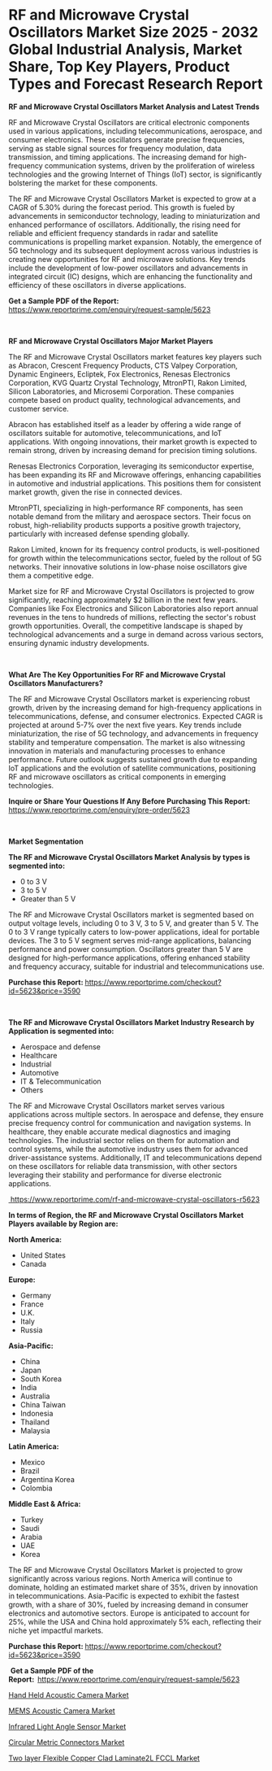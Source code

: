 <p><h1>RF and Microwave Crystal Oscillators Market Size 2025 - 2032 Global Industrial Analysis, Market Share, Top Key Players, Product Types and Forecast Research Report</h1></p><p><strong>RF and Microwave Crystal Oscillators Market Analysis and Latest Trends</strong></p>
<p><p>RF and Microwave Crystal Oscillators are critical electronic components used in various applications, including telecommunications, aerospace, and consumer electronics. These oscillators generate precise frequencies, serving as stable signal sources for frequency modulation, data transmission, and timing applications. The increasing demand for high-frequency communication systems, driven by the proliferation of wireless technologies and the growing Internet of Things (IoT) sector, is significantly bolstering the market for these components.</p><p>The RF and Microwave Crystal Oscillators Market is expected to grow at a CAGR of 5.30% during the forecast period. This growth is fueled by advancements in semiconductor technology, leading to miniaturization and enhanced performance of oscillators. Additionally, the rising need for reliable and efficient frequency standards in radar and satellite communications is propelling market expansion. Notably, the emergence of 5G technology and its subsequent deployment across various industries is creating new opportunities for RF and microwave solutions. Key trends include the development of low-power oscillators and advancements in integrated circuit (IC) designs, which are enhancing the functionality and efficiency of these oscillators in diverse applications.</p></p>
<p><strong>Get a Sample PDF of the Report:&nbsp;</strong> <a href="https://www.reportprime.com/enquiry/request-sample/5623?utm_campaign=102&utm_medium=2&utm_source=Github&utm_content=ia&utm_term=19032025&utm_id=rf-and-microwave-crystal-oscillators">https://www.reportprime.com/enquiry/request-sample/5623</a></p>
<p>&nbsp;</p>
<p><strong>RF and Microwave Crystal Oscillators Major Market Players</strong></p>
<p><p>The RF and Microwave Crystal Oscillators market features key players such as Abracon, Crescent Frequency Products, CTS Valpey Corporation, Dynamic Engineers, Ecliptek, Fox Electronics, Renesas Electronics Corporation, KVG Quartz Crystal Technology, MtronPTI, Rakon Limited, Silicon Laboratories, and Microsemi Corporation. These companies compete based on product quality, technological advancements, and customer service.</p><p>Abracon has established itself as a leader by offering a wide range of oscillators suitable for automotive, telecommunications, and IoT applications. With ongoing innovations, their market growth is expected to remain strong, driven by increasing demand for precision timing solutions.</p><p>Renesas Electronics Corporation, leveraging its semiconductor expertise, has been expanding its RF and Microwave offerings, enhancing capabilities in automotive and industrial applications. This positions them for consistent market growth, given the rise in connected devices.</p><p>MtronPTI, specializing in high-performance RF components, has seen notable demand from the military and aerospace sectors. Their focus on robust, high-reliability products supports a positive growth trajectory, particularly with increased defense spending globally.</p><p>Rakon Limited, known for its frequency control products, is well-positioned for growth within the telecommunications sector, fueled by the rollout of 5G networks. Their innovative solutions in low-phase noise oscillators give them a competitive edge.</p><p>Market size for RF and Microwave Crystal Oscillators is projected to grow significantly, reaching approximately $2 billion in the next few years. Companies like Fox Electronics and Silicon Laboratories also report annual revenues in the tens to hundreds of millions, reflecting the sector's robust growth opportunities. Overall, the competitive landscape is shaped by technological advancements and a surge in demand across various sectors, ensuring dynamic industry developments.</p></p>
<p>&nbsp;</p>
<p><strong>What Are The Key Opportunities For RF and Microwave Crystal Oscillators Manufacturers?</strong></p>
<p><p>The RF and Microwave Crystal Oscillators market is experiencing robust growth, driven by the increasing demand for high-frequency applications in telecommunications, defense, and consumer electronics. Expected CAGR is projected at around 5-7% over the next five years. Key trends include miniaturization, the rise of 5G technology, and advancements in frequency stability and temperature compensation. The market is also witnessing innovation in materials and manufacturing processes to enhance performance. Future outlook suggests sustained growth due to expanding IoT applications and the evolution of satellite communications, positioning RF and microwave oscillators as critical components in emerging technologies.</p></p>
<p><strong>Inquire or Share Your Questions If Any Before Purchasing This Report:</strong> <a href="https://www.reportprime.com/enquiry/pre-order/5623?utm_campaign=102&utm_medium=2&utm_source=Github&utm_content=ia&utm_term=19032025&utm_id=rf-and-microwave-crystal-oscillators">https://www.reportprime.com/enquiry/pre-order/5623</a></p>
<p>&nbsp;</p>
<p><strong>Market Segmentation</strong></p>
<p><strong>The RF and Microwave Crystal Oscillators Market Analysis by types is segmented into:</strong></p>
<p><ul><li>0 to 3 V</li><li>3 to 5 V</li><li>Greater than 5 V</li></ul></p>
<p><p>The RF and Microwave Crystal Oscillators market is segmented based on output voltage levels, including 0 to 3 V, 3 to 5 V, and greater than 5 V. The 0 to 3 V range typically caters to low-power applications, ideal for portable devices. The 3 to 5 V segment serves mid-range applications, balancing performance and power consumption. Oscillators greater than 5 V are designed for high-performance applications, offering enhanced stability and frequency accuracy, suitable for industrial and telecommunications use.</p></p>
<p><strong>Purchase this Report:&nbsp;</strong><a href="https://www.reportprime.com/checkout?id=5623&price=3590&utm_campaign=102&utm_medium=2&utm_source=Github&utm_content=ia&utm_term=19032025&utm_id=rf-and-microwave-crystal-oscillators">https://www.reportprime.com/checkout?id=5623&price=3590</a></p>
<p>&nbsp;</p>
<p><strong>The RF and Microwave Crystal Oscillators Market Industry Research by Application is segmented into:</strong></p>
<p><ul><li>Aerospace and defense</li><li>Healthcare</li><li>Industrial</li><li>Automotive</li><li>IT & Telecommunication</li><li>Others</li></ul></p>
<p><p>The RF and Microwave Crystal Oscillators market serves various applications across multiple sectors. In aerospace and defense, they ensure precise frequency control for communication and navigation systems. In healthcare, they enable accurate medical diagnostics and imaging technologies. The industrial sector relies on them for automation and control systems, while the automotive industry uses them for advanced driver-assistance systems. Additionally, IT and telecommunications depend on these oscillators for reliable data transmission, with other sectors leveraging their stability and performance for diverse electronic applications.</p></p>
<p><a href="https://www.reportprime.com/rf-and-microwave-crystal-oscillators-r5623?utm_campaign=102&utm_medium=2&utm_source=Github&utm_content=ia&utm_term=19032025&utm_id=rf-and-microwave-crystal-oscillators">&nbsp;https://www.reportprime.com/rf-and-microwave-crystal-oscillators-r5623</a></p>
<p><strong>In terms of Region, the RF and Microwave Crystal Oscillators Market Players available by Region are:</strong></p>
<p>
    <p> <strong> North America: </strong>
        <ul>
            <li>United States</li>
            <li>Canada</li>
        </ul>
        </p> 
    <p> <strong> Europe: </strong>
        <ul>
            <li>Germany</li>
            <li>France</li>
            <li>U.K.</li>
            <li>Italy</li>
            <li>Russia</li>
        </ul>
        </p> 
    <p> <strong> Asia-Pacific: </strong>
        <ul>
            <li>China</li>
            <li>Japan</li>
            <li>South Korea</li>
            <li>India</li>
            <li>Australia</li>
            <li>China Taiwan</li>
            <li>Indonesia</li>
            <li>Thailand</li>
            <li>Malaysia</li>
        </ul>
        </p> 
    <p> <strong> Latin America: </strong>
        <ul>
            <li>Mexico</li>
            <li>Brazil</li>
            <li>Argentina Korea</li>
            <li>Colombia</li>
        </ul>
        </p> 
    <p> <strong> Middle East & Africa: </strong>
        <ul>
            <li>Turkey</li>
            <li>Saudi</li>
            <li>Arabia</li>
            <li>UAE</li>
            <li>Korea</li>
        </ul>
    </p>
    </p>
<p><p>The RF and Microwave Crystal Oscillators Market is projected to grow significantly across various regions. North America will continue to dominate, holding an estimated market share of 35%, driven by innovation in telecommunications. Asia-Pacific is expected to exhibit the fastest growth, with a share of 30%, fueled by increasing demand in consumer electronics and automotive sectors. Europe is anticipated to account for 25%, while the USA and China hold approximately 5% each, reflecting their niche yet impactful markets.</p></p>
<p><strong>Purchase this Report: </strong><a href="https://www.reportprime.com/checkout?id=5623&price=3590&utm_campaign=102&utm_medium=2&utm_source=Github&utm_content=ia&utm_term=19032025&utm_id=rf-and-microwave-crystal-oscillators">https://www.reportprime.com/checkout?id=5623&price=3590</a></p>
<p>&nbsp;<strong>Get a Sample PDF of the Report:&nbsp;&nbsp;</strong><a href="https://www.reportprime.com/enquiry/request-sample/5623?utm_campaign=102&utm_medium=2&utm_source=Github&utm_content=ia&utm_term=19032025&utm_id=rf-and-microwave-crystal-oscillators">https://www.reportprime.com/enquiry/request-sample/5623</a></p>
<p><strong></strong></p>
<p><p><a href="https://github.com/casimbrhelck/Market-Research-Report-List-1/blob/main/hand-held-acoustic-camera-market.md?utm_campaign=102&utm_medium=2&utm_source=Github&utm_content=ia&utm_term=19032025&utm_id=rf-and-microwave-crystal-oscillators">Hand Held Acoustic Camera Market</a></p><p><a href="https://github.com/daleogrando/Market-Research-Report-List-1/blob/main/mems-acoustic-camera-market.md?utm_campaign=102&utm_medium=2&utm_source=Github&utm_content=ia&utm_term=19032025&utm_id=rf-and-microwave-crystal-oscillators">MEMS Acoustic Camera Market</a></p><p><a href="https://github.com/vaduzunny/Market-Research-Report-List-1/blob/main/infrared-light-angle-sensor-market.md?utm_campaign=102&utm_medium=2&utm_source=Github&utm_content=ia&utm_term=19032025&utm_id=rf-and-microwave-crystal-oscillators">Infrared Light Angle Sensor Market</a></p><p><a href="https://github.com/dayaanapis5/Market-Research-Report-List-1/blob/main/circular-metric-connectors-market.md?utm_campaign=102&utm_medium=2&utm_source=Github&utm_content=ia&utm_term=19032025&utm_id=rf-and-microwave-crystal-oscillators">Circular Metric Connectors Market</a></p><p><a href="https://github.com/ubavicachida/Market-Research-Report-List-1/blob/main/two-layer-flexible-copper-clad-laminate2l-fccl-market.md?utm_campaign=102&utm_medium=2&utm_source=Github&utm_content=ia&utm_term=19032025&utm_id=rf-and-microwave-crystal-oscillators">Two layer Flexible Copper Clad Laminate2L FCCL Market</a></p></p>